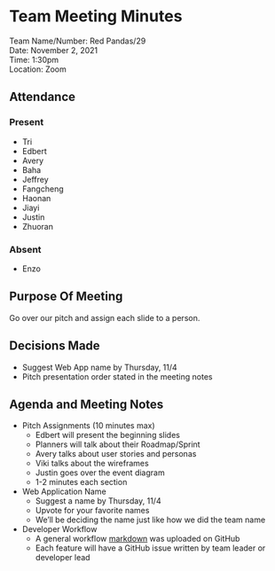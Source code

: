 # Team Meeting Minutes
Team Name/Number: Red Pandas/29  
Date: November 2, 2021  
Time: 1:30pm  
Location: Zoom

## Attendance

### Present
- Tri
- Edbert
- Avery
- Baha
- Jeffrey
- Fangcheng
- Haonan
- Jiayi
- Justin
- Zhuoran

### Absent
- Enzo

## Purpose Of Meeting
Go over our pitch and assign each slide to a person.

## Decisions Made
- Suggest Web App name by Thursday, 11/4
- Pitch presentation order stated in the meeting notes

## Agenda and Meeting Notes
- Pitch Assignments (10 minutes max)
  - Edbert will present the beginning slides
  - Planners will talk about their Roadmap/Sprint
  - Avery talks about user stories and personas
  - Viki talks about the wireframes
  - Justin goes over the event diagram
  - 1-2 minutes each section
- Web Application Name
  - Suggest a name by Thursday, 11/4
  - Upvote for your favorite names
  - We’ll be deciding the name just like how we did the team name
- Developer Workflow
  - A general workflow [markdown](https://github.com/cse110-fa21-group29/cse110-fa21-group29/blob/main/admin/misc/developer-workflow.md) was uploaded on GitHub 
  - Each feature will have a GitHub issue written by team leader or developer lead

